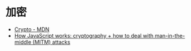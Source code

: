 # 加密

- [Crypto - MDN](https://developer.mozilla.org/zh-CN/docs/Web/API/Crypto)
- [How JavaScript works: cryptography + how to deal with man-in-the-middle (MITM) attacks](https://blog.sessionstack.com/how-javascript-works-cryptography-how-to-deal-with-man-in-the-middle-mitm-attacks-bf8fc6be546c)
